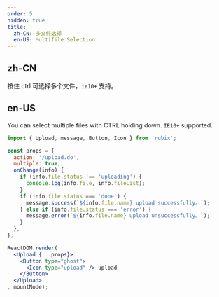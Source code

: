```yaml
---
order: 5
hidden: true
title:
  zh-CN: 多文件选择
  en-US: Multifile Selection
---
```


## zh-CN

按住 ctrl 可选择多个文件，`ie10+` 支持。

## en-US

You can select multiple files with CTRL holding down. `IE10+` supported.

````jsx
import { Upload, message, Button, Icon } from 'rubix';

const props = {
  action: '/upload.do',
  multiple: true,
  onChange(info) {
    if (info.file.status !== 'uploading') {
      console.log(info.file, info.fileList);
    }
    if (info.file.status === 'done') {
      message.success(`${info.file.name} upload successfully。`);
    } else if (info.file.status === 'error') {
      message.error(`${info.file.name} upload unsuccessfully。`);
    }
  },
};

ReactDOM.render(
  <Upload {...props}>
    <Button type="ghost">
      <Icon type="upload" /> upload
    </Button>
  </Upload>
, mountNode);
````
